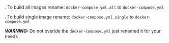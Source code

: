 . To build all images rename: `docker-compose.yml.all` to `docker-compose.yml`

. To build single image rename: `docker-compose.yml.single` to `docker-compose.yml`

***WARNING:*** Do not overide the `docker-compose.yml` just renamed it for your needs
